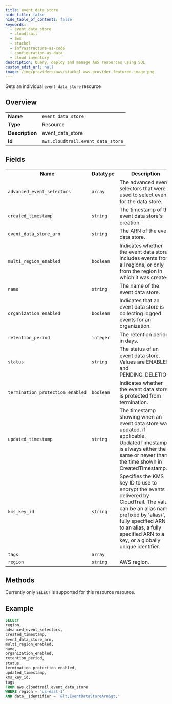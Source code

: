 ```yaml
---
title: event_data_store
hide_title: false
hide_table_of_contents: false
keywords:
  - event_data_store
  - cloudtrail
  - aws
  - stackql
  - infrastructure-as-code
  - configuration-as-data
  - cloud inventory
description: Query, deploy and manage AWS resources using SQL
custom_edit_url: null
image: /img/providers/aws/stackql-aws-provider-featured-image.png
---
```

Gets an individual <code>event_data_store</code> resource

## Overview
<table><tbody>
<tr><td><b>Name</b></td><td><code>event_data_store</code></td></tr>
<tr><td><b>Type</b></td><td>Resource</td></tr>
<tr><td><b>Description</b></td><td>event_data_store</td></tr>
<tr><td><b>Id</b></td><td><code>aws.cloudtrail.event_data_store</code></td></tr>
</tbody></table>

## Fields
<table><tbody>
<tr><th>Name</th><th>Datatype</th><th>Description</th></tr>
<tr><td><code>advanced_event_selectors</code></td><td><code>array</code></td><td>The advanced event selectors that were used to select events for the data store.</td></tr>
<tr><td><code>created_timestamp</code></td><td><code>string</code></td><td>The timestamp of the event data store's creation.</td></tr>
<tr><td><code>event_data_store_arn</code></td><td><code>string</code></td><td>The ARN of the event data store.</td></tr>
<tr><td><code>multi_region_enabled</code></td><td><code>boolean</code></td><td>Indicates whether the event data store includes events from all regions, or only from the region in which it was created.</td></tr>
<tr><td><code>name</code></td><td><code>string</code></td><td>The name of the event data store.</td></tr>
<tr><td><code>organization_enabled</code></td><td><code>boolean</code></td><td>Indicates that an event data store is collecting logged events for an organization.</td></tr>
<tr><td><code>retention_period</code></td><td><code>integer</code></td><td>The retention period, in days.</td></tr>
<tr><td><code>status</code></td><td><code>string</code></td><td>The status of an event data store. Values are ENABLED and PENDING_DELETION.</td></tr>
<tr><td><code>termination_protection_enabled</code></td><td><code>boolean</code></td><td>Indicates whether the event data store is protected from termination.</td></tr>
<tr><td><code>updated_timestamp</code></td><td><code>string</code></td><td>The timestamp showing when an event data store was updated, if applicable. UpdatedTimestamp is always either the same or newer than the time shown in CreatedTimestamp.</td></tr>
<tr><td><code>kms_key_id</code></td><td><code>string</code></td><td>Specifies the KMS key ID to use to encrypt the events delivered by CloudTrail. The value can be an alias name prefixed by 'alias&#x2F;', a fully specified ARN to an alias, a fully specified ARN to a key, or a globally unique identifier.</td></tr>
<tr><td><code>tags</code></td><td><code>array</code></td><td></td></tr>
<tr><td><code>region</code></td><td><code>string</code></td><td>AWS region.</td></tr>

</tbody></table>

## Methods
Currently only <code>SELECT</code> is supported for this resource resource.

## Example
```sql
SELECT
region,
advanced_event_selectors,
created_timestamp,
event_data_store_arn,
multi_region_enabled,
name,
organization_enabled,
retention_period,
status,
termination_protection_enabled,
updated_timestamp,
kms_key_id,
tags
FROM aws.cloudtrail.event_data_store
WHERE region = 'us-east-1'
AND data__Identifier = '&lt;EventDataStoreArn&gt;'
```

